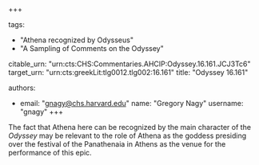+++

tags:
- "Athena recognized by Odysseus"
- "A Sampling of Comments on the Odyssey"

citable_urn: "urn:cts:CHS:Commentaries.AHCIP:Odyssey.16.161.JCJ3Tc6"
target_urn: "urn:cts:greekLit:tlg0012.tlg002:16.161"
title: "Odyssey 16.161"

authors:
- email: "gnagy@chs.harvard.edu"
  name: "Gregory Nagy"
  username: "gnagy"
+++

<p>The fact that Athena here can be recognized by the main character of the <em>Odyssey</em> may be relevant to the role of Athena as the goddess presiding over the festival of the Panathenaia in Athens as the venue for the performance of this epic.  </p>